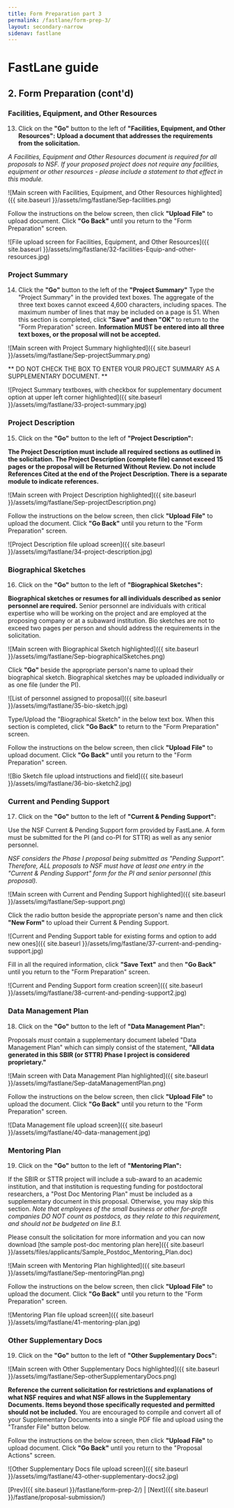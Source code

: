 ```yaml
---
title: Form Preparation part 3
permalink: /fastlane/form-prep-3/
layout: secondary-narrow
sidenav: fastlane
---
```

# FastLane guide

## 2. Form Preparation (cont'd)

### Facilities, Equipment, and Other Resources

13. Click on the **"Go"** button to the left of **"Facilities, Equipment, and Other Resources":** **Upload a document that addresses the requirements from the solicitation.**


_A Facilities, Equipment and Other Resources document is required for all proposals to NSF. If your proposed project does not require any facilities, equipment or other resources - please include a statement to that effect in this module._

![Main screen with Facilities, Equipment, and Other Resources highlighted]({{ site.baseurl }}/assets/img/fastlane/Sep-facilities.png)

Follow the instructions on the below screen, then click **"Upload File"** to upload document. Click **"Go Back"** until you return to the "Form Preparation" screen.

![File upload screen for Facilities, Equipment, and Other Resources]({{ site.baseurl }}/assets/img/fastlane/32-facilities-Equip-and-other-resources.jpg)

### Project Summary

14. Click the **"Go"** button to the left of the **"Project Summary"** Type the "Project Summary" in the provided text boxes. The aggregate of the three text boxes cannot exceed 4,600 characters, including spaces. The maximum number of lines that may be included on a page is 51. When this section is completed, click **"Save" and then "OK"** to return to the "Form Preparation" screen. **Information MUST be entered into all three text boxes, or the proposal will not be accepted.**

![Main screen with Project Summary highlighted]({{ site.baseurl }}/assets/img/fastlane/Sep-projectSummary.png)

** DO NOT CHECK THE BOX TO ENTER YOUR PROJECT SUMMARY AS A SUPPLEMENTARY DOCUMENT. **

![Project Summary textboxes, with checkbox for supplementary document option at upper left corner highlighted]({{ site.baseurl }}/assets/img/fastlane/33-project-summary.jpg)

### Project Description

15. Click on the **"Go"** button to the left of **"Project Description":**

**The Project Description must include all required sections as outlined in the solicitation. The Project Description (complete file) cannot exceed 15 pages or the proposal will be Returned Without Review. Do not include References Cited at the end of the Project Description. There is a separate module to indicate references.**

![Main screen with Project Description highlighted]({{ site.baseurl }}/assets/img/fastlane/Sep-projectDescription.png)

Follow the instructions on the below screen, then click **"Upload File"** to upload the document. Click **"Go Back"** until you return to the "Form Preparation" screen.

![Project Description file upload screen]({{ site.baseurl }}/assets/img/fastlane/34-project-description.jpg)

### Biographical Sketches

16. Click on the **"Go"** button to the left of **"Biographical Sketches":**

**Biographical sketches or resumes for all individuals described as senior personnel are required.** Senior personnel are individuals with critical expertise who will be working on the project and are employed at the proposing company or at a subaward institution. Bio sketches are not to exceed two pages per person and should address the requirements in the solicitation.

![Main screen with Biographical Sketch highlighted]({{ site.baseurl }}/assets/img/fastlane/Sep-biographicalSketches.png)

Click **"Go"** beside the appropriate person's name to upload their biographical sketch. Biographical sketches may be uploaded individually or as one file (under the PI).

![List of personnel assigned to proposal]({{ site.baseurl }}/assets/img/fastlane/35-bio-sketch.jpg)

Type/Upload the "Biographical Sketch" in the below text box. When this section is completed, click **"Go Back"** to return to the "Form Preparation" screen.

Follow the instructions on the below screen, then click **"Upload File"** to upload document. Click **"Go Back"** until you return to the "Form Preparation" screen.

![Bio Sketch file upload intstructions and field]({{ site.baseurl }}/assets/img/fastlane/36-bio-sketch2.jpg)

### Current and Pending Support

17. Click on the **"Go"** button to the left of **"Current & Pending Support":**

Use the NSF Current & Pending Support form provided by FastLane. A form must be submitted for the PI (and co-PI for STTR) as well as any senior personnel.

_NSF considers the Phase I proposal being submitted as "Pending Support". Therefore, ALL proposals to NSF must have at least one entry in the "Current & Pending Support" form for the PI and senior personnel (this proposal)._  

![Main screen with Current and Pending Support highlighted]({{ site.baseurl }}/assets/img/fastlane/Sep-support.png)

Click the radio button beside the appropriate person's name and then click **"New Form"** to upload their Current & Pending Support.

![Current and Pending Support table for existing forms and option to add new ones]({{ site.baseurl }}/assets/img/fastlane/37-current-and-pending-support.jpg)

Fill in all the required information, click **"Save Text"** and then **"Go Back"** until you return to the "Form Preparation" screen.

![Current and Pending Support form creation screen]({{ site.baseurl }}/assets/img/fastlane/38-current-and-pending-support2.jpg)

### Data Management Plan
18. Click on the **"Go"** button to the left of **"Data Management Plan":**

Proposals _must_ contain a supplementary document labeled "Data Management Plan" which can simply consist of the statement, **"All data generated in this SBIR (or STTR) Phase I project is considered proprietary."**

![Main screen with Data Management Plan highlighted]({{ site.baseurl }}/assets/img/fastlane/Sep-dataManagementPlan.png)

Follow the instructions on the below screen, then click **"Upload File"** to upload the document. Click **"Go Back"** until you return to the "Form Preparation" screen.

![Data Management file upload screen]({{ site.baseurl }}/assets/img/fastlane/40-data-management.jpg)

### Mentoring Plan

19. Click on the **"Go"** button to the left of **"Mentoring Plan":**

If the SBIR or STTR project will include a sub-award to an academic institution, and that institution is requesting funding for postdoctoral researchers, a "Post Doc Mentoring Plan" must be included as a supplementary document in this proposal. Otherwise, you may skip this section. _Note that employees of the small business or other for-profit companies DO NOT count as postdocs, as they relate to this requirement, and should not be budgeted on line B.1._

Please consult the solicitation for more information and you can now download [the sample post-doc mentoring plan here]({{ site.baseurl }}/assets/files/applicants/Sample_Postdoc_Mentoring_Plan.doc)

![Main screen with Mentoring Plan highlighted]({{ site.baseurl }}/assets/img/fastlane/Sep-mentoringPlan.png)

Follow the instructions on the below screen, then click **"Upload File"** to upload the document. Click **"Go Back"** until you return to the "Form Preparation" screen.

![Mentoring Plan file upload screen]({{ site.baseurl }}/assets/img/fastlane/41-mentoring-plan.jpg)

### Other Supplementary Docs

19. Click on the **"Go"** button to the left of **"Other Supplementary Docs":**

![Main screen with Other Supplementary Docs highlighted]({{ site.baseurl }}/assets/img/fastlane/Sep-otherSupplementaryDocs.png)

**Reference the current solicitation for restrictions and explanations of what NSF requires and what NSF allows in the Supplementary Documents. Items beyond those specifically requested and permitted should not be included.** You are encouraged to compile and convert all of your Supplementary Documents into a single PDF file and upload using the "Transfer File" button below.

Follow the instructions on the below screen, then click **"Upload File"** to upload document. Click **"Go Back"** until you return to the "Proposal Actions" screen.

![Other Supplementary Docs file upload screen]({{ site.baseurl }}/assets/img/fastlane/43-other-supplementary-docs2.jpg)

[Prev]({{ site.baseurl }}/fastlane/form-prep-2/) \| [Next]({{ site.baseurl }}/fastlane/proposal-submission/)
